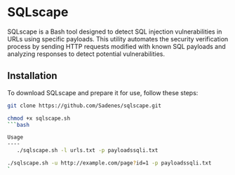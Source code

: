# SQLscape

SQLscape is a Bash tool designed to detect SQL injection vulnerabilities in URLs using specific payloads. This utility automates the security verification process by sending HTTP requests modified with known SQL payloads and analyzing responses to detect potential vulnerabilities.

Installation
----
To download SQLscape and prepare it for use, follow these steps:
```bash
git clone https://github.com/Sadenes/sqlscape.git

chmod +x sqlscape.sh
```bash

Usage
----
   ./sqlscape.sh -l urls.txt -p payloadssqli.txt

./sqlscape.sh -u http://example.com/page?id=1 -p payloadssqli.txt
`
 

